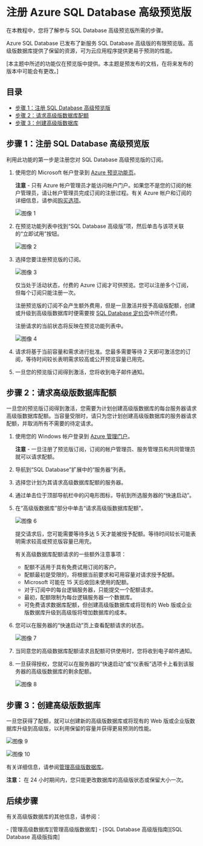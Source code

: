 <properties linkid="manage-services-sql-databases-premium" urlDisplayName="Premium SQL Database" pageTitle="注册 Azure SQL Database 高级版" metaKeywords="" description="介绍了如何注册 SQL Database 高级预览版、请求高级版数据库配额，然后在 Azure SQL Database 中将数据库升级到高级版。" metaCanonical="" services="cloud-services" documentationCenter="" title="注册 Azure SQL Database 高级预览版" authors="karaman" solutions="" manager="" editor="tysonn" />

# 注册 Azure SQL Database 高级预览版

在本教程中，您将了解参与 SQL Database 高级预览版所需的步骤。

Azure SQL Database 已发布了新服务 SQL Database 高级版的有限预览版。高级版数据库提供了保留的资源，可为云应用程序提供更易于预测的性能。

[本主题中所述的功能仅在预览版中提供。本主题是预发布的文档，在将来发布的版本中可能会有更改。]

## 目录

-   [步骤 1：注册 SQL Database 高级预览版][步骤 1：注册 SQL Database 高级预览版]
-   [步骤 2：请求高级版数据库配额][步骤 2：请求高级版数据库配额]
-   [步骤 3：创建高级版数据库][步骤 3：创建高级版数据库]

## <span id="SignUp"></span></a>步骤 1：注册 SQL Database 高级预览版

利用此功能的第一步是注册您对 SQL Database 高级预览版的订阅。

1.  使用您的 Microsoft 帐户登录到 [Azure 预览功能页][Azure 预览功能页]。

    **注意** - 只有 Azure 帐户管理员才能访问帐户门户。如果您不是您的订阅的帐户管理员，请让帐户管理员完成订阅的注册过程。有关 Azure 帐户和订阅的详细信息，请参阅[购买选项][Azure 预览功能页]。

    ![图像 1][图像 1]

2.  在预览功能列表中找到“SQL Database 高级版”项，然后单击与该项关联的“立即试用”按钮。

    ![图像 2][图像 2]

3.  选择您要注册预览版的订阅。

    ![图像 3][图像 3]

    仅当处于活动状态，付费的 Azure 订阅才可供预览。您可以注册多个订阅，但每个订阅只能注册一次。

    注册预览版的订阅不会产生额外费用，但是一旦激活并授予高级版配额，创建或升级到高级版数据库时便需要按 [SQL Database 定价页][SQL Database 定价页]中所述付费。

    注册请求的当前状态将反映在预览功能列表中。

    ![图像 4][图像 4]

4.  请求将基于当前容量和需求进行批准。您最多需要等待 2 天即可激活您的订阅，等待时间较长表明需求较高或公开预览容量已用完。

5.  一旦您的预览版订阅得到激活，您将收到电子邮件通知。

## <span id="Quota"></span></a>步骤 2：请求高级版数据库配额

一旦您的预览版订阅得到激活，您需要为计划创建高级版数据库的每台服务器请求高级版数据库配额。当容量受限时，请只为您计划创建高级版数据库的服务器请求配额，并取消所有不需要的待定请求。

1.  使用您的 Windows 帐户登录到 [Azure 管理门户][Azure 管理门户]。

    **注意** - 一旦注册了预览版订阅，订阅的帐户管理员、服务管理员和共同管理员就可以请求配额。

2.  导航到“SQL Database”扩展中的“服务器”列表。
3.  选择您计划为其请求高级数据库配额的服务器。
4.  通过单击位于顶部导航栏中的闪电形图标，导航到所选服务器的“快速启动”。
5.  在“高级版数据库”部分中单击“请求高级版数据库配额”。

    ![图像 6][图像 6]

    提交请求后，您可能需要等待多达 5 天才能被授予配额。等待时间较长可能表明需求较高或预览版容量已用完。

    有关高级数据库配额请求的一些额外注意事项：

    -   配额不适用于具有免费试用订阅的客户。
    -   配额最初是受限的，将根据当前要求和可用容量对请求授予配额。
    -   Microsoft 可能在 15 天后收回未使用的配额。
    -   对于订阅中的每台逻辑服务器，只能提交一个配额请求。
    -   最初，配额限制为每台逻辑服务器一个数据库。
    -   可免费请求数据库配额，但创建高级版数据库或将现有的 Web 版或企业版数据库升级到高级版将增加数据库的成本。

6.  您可以在服务器的“快速启动”页上查看配额请求的状态。

    ![图像 7][图像 7]

7.  当同意您的高级数据库配额请求且配额可供使用时，您将收到电子邮件通知。
8.  一旦获得授权，您就可以在服务器的“快速启动”或“仪表板”选项卡上看到该服务器的高级版数据库的剩余配额。

    ![图像 8][图像 8]

## <span id="Upgrade"></span></a>步骤 3：创建高级版数据库

一旦您获得了配额，就可以创建新的高级版数据库或将现有的 Web 版或企业版数据库升级到高级版，以利用保留的容量并获得更易预测的性能。

![图像 9][图像 9]

![图像 10][图像 10]

有关详细信息，请参阅[管理高级版数据库][管理高级版数据库]。

**注意：** 在 24 小时期间内，您只能更改数据库的高级版状态或保留大小一次。

## <span id="NextSteps"></span></a> 后续步骤

有关高级版数据库的其他信息，请参阅：

</p>
-   [管理高级数据库][管理高级版数据库]
-   [SQL Database 高级版指南][SQL Database 高级版指南]

  [步骤 1：注册 SQL Database 高级预览版]: #SignUp
  [步骤 2：请求高级版数据库配额]: #Quota
  [步骤 3：创建高级版数据库]: #Upgrade
  [Azure 预览功能页]: http://account.windowsazure.com/PreviewFeatures
  [图像 1]: ./media/sql-database-premium-sign-up/AccountSignup-Figure1.png
  [图像 2]: ./media/sql-database-premium-sign-up/AccountSignupButton-Figure2.png
  [图像 3]: ./media/sql-database-premium-sign-up/Subscription-Figure3.png
  [SQL Database 定价页]: http://www.windowsazure.com/zh-cn/pricing/details/sql-database/
  [图像 4]: ./media/sql-database-premium-sign-up/Status-Figure4.png
  [Azure 管理门户]: https://manage.windowsazure.com
  [图像 6]: ./media/sql-database-premium-sign-up/RequestQuota-Figure6.png
  [图像 7]: ./media/sql-database-premium-sign-up/PendingApproval-Figure7.png
  [图像 8]: ./media/sql-database-premium-sign-up/QuotaApproved-Figure8.png
  [图像 9]: ./media/sql-database-premium-sign-up/SpecifyDBSettings-Figure9.png
  [图像 10]: ./media/sql-database-premium-sign-up/PremiumDBSettings-Figure10.png
  [管理高级版数据库]: http://go.microsoft.com/fwlink/p/?LinkID=311927
  [SQL Database 高级版指南]: http://go.microsoft.com/fwlink/p/?LinkId=313650
